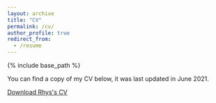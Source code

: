 ```yaml
---
layout: archive
title: "CV"
permalink: /cv/
author_profile: true
redirect_from:
  - /resume
---
```


{% include base_path %}

You can find a copy of my CV below, it was last updated in June 2021.

[Download Rhys's CV](http://rhysllthomas.github.io/files/Rhys_Thomas_CV_Jun21.pdf)
